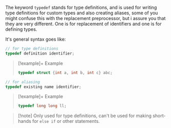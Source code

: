 The keyword `typedef` stands for type definitions, and is used for writing type definitions for custom types and also creating aliases, some of you might confuse this with the replacement preprocessor, but i assure you that they are very different. One is for replacement of identifiers and one is for defining types.

It's general syntax goes like:
```c
// for type definitions
typedef definition identifier;
```

> [!example]+ Example
> ```c
> typedef struct {int a, int b, int c} abc;
> ```


```c
// for aliasing
typedef existing name identifier;
```

> [!example]+ Example
>```c
> typedef long long ll;
> ```

> [!note] Only used for type definitions, can't be used for making short-hands for `else if` or other statements.